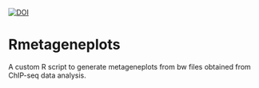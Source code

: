 [![DOI](https://zenodo.org/badge/158585891.svg)](https://zenodo.org/badge/latestdoi/158585891)

# Rmetageneplots

A custom R script to generate metageneplots from bw files obtained from ChIP-seq data analysis.
